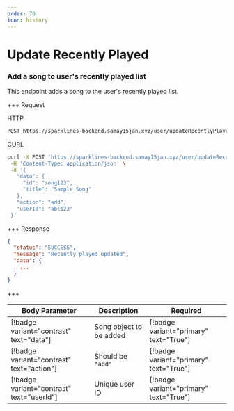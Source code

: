 ```yaml
---
order: 70
icon: history
---
```


# Update Recently Played

### Add a song to user's recently played list

This endpoint adds a song to the user's recently played list.

+++ Request

HTTP

```bash
POST https://sparklines-backend.samay15jan.xyz/user/updateRecentlyPlayed
```

CURL

```bash
curl -X POST 'https://sparklines-backend.samay15jan.xyz/user/updateRecentlyPlayed' \
 -H 'Content-Type: application/json' \
 -d '{
   "data": {
     "id": "song123",
     "title": "Sample Song"
   },
   "action": "add",
   "userId": "abc123"
 }'
```

+++ Response

```json
{
  "status": "SUCCESS",
  "message": "Recently played updated",
  "data": {
    ...
  }
}
```

+++

| Body Parameter                                | Description                          | Required                                |
| -------------------------------------------- | ------------------------------------ | --------------------------------------- |
| [!badge variant="contrast" text="data"]  | Song object to be added              | [!badge variant="primary" text="True"]  |
| [!badge variant="contrast" text="action"]    | Should be `"add"`                    | [!badge variant="primary" text="True"]  |
| [!badge variant="contrast" text="userId"]    | Unique user ID                       | [!badge variant="primary" text="True"]  |
